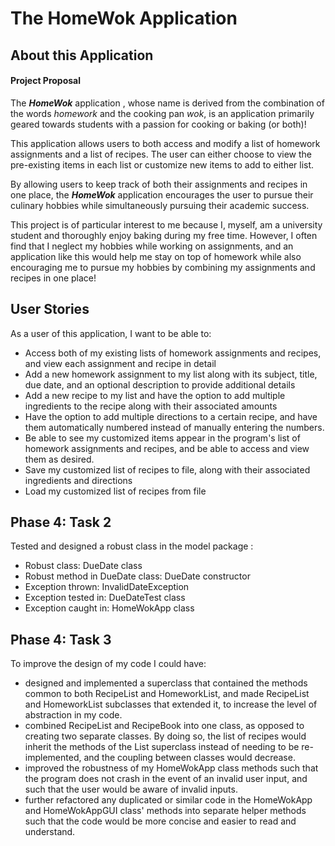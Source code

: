 # The HomeWok Application

## About this Application

#### Project Proposal

The ***HomeWok*** application , whose name is derived from the combination of the 
 words *homework* and the cooking pan *wok*, is an application primarily geared towards 
 students with a passion for cooking or baking (or both)! 
 
 This application allows users to both access and modify a list of homework assignments and a list of recipes. 
 The user can either choose to view the pre-existing items in each list or customize new items to add to either list.
 
 By allowing users to keep track of both their assignments and recipes in one place, the ***HomeWok*** application
 encourages the user to pursue their culinary hobbies while simultaneously pursuing their academic success.
 
 This project is of particular interest to me because I, myself, am a university student and thoroughly enjoy baking 
 during my free time. However, I often find that I neglect my hobbies while working on assignments, and an application
 like this would help me stay on top of homework while also encouraging me to pursue my hobbies by 
 combining my assignments and recipes in one place! 
 

 ## User Stories
 

As a user of this application, I want to be able to:
- Access both of my existing lists of homework assignments and recipes, and view each assignment and recipe in detail
- Add a new homework assignment to my list along with its subject, title, due date, and an optional description to 
provide additional details
- Add a new recipe to my list and have the option to add multiple ingredients to the recipe along with their
 associated amounts
- Have the option to add multiple directions to a certain recipe, and have them automatically numbered instead of 
manually entering the numbers.
- Be able to see my customized items appear in the program's list of homework assignments and recipes, and be able 
to access and view them as desired.
- Save my customized list of recipes to file, along with their associated ingredients and directions
- Load my customized list of recipes from file

## Phase 4: Task 2

Tested and designed a robust class in the model package :

- Robust class: DueDate class 
- Robust method in DueDate class: DueDate constructor
- Exception thrown: InvalidDateException
- Exception tested in: DueDateTest class 
- Exception caught in: HomeWokApp class


## Phase 4: Task 3

To improve the design of my code I could have: 

- designed and implemented a superclass that contained the methods common to both RecipeList and HomeworkList, and 
made RecipeList and HomeworkList subclasses that extended it, to increase the level of abstraction in my code.
-  combined RecipeList and RecipeBook into one class, as opposed to creating two separate classes. By doing so, the 
list of recipes would inherit the methods of the List superclass instead of needing to be re-implemented, and the 
coupling between classes would decrease.
 - improved the robustness of my HomeWokApp class methods such that the program does not crash in the event of an 
 invalid user input, and such that the user would be aware of invalid inputs.  
 -  further refactored any duplicated or similar code in the HomeWokApp and HomeWokAppGUI class' methods into separate 
 helper methods such that the code would be more concise and easier to read and understand.
  



